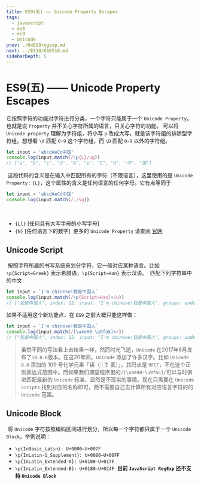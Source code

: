 ```yaml
---
title: ES9(五) —— Unicode Property Escapes
tags: 
  - javascript
  - es6
  - es9
  - Unicode
prev: ./04ES9regexp.md
next: ../ES10/01ES10.md
sidebarDepth: 5
---
```

# ES9(五) —— Unicode Property Escapes

它按照字符的功能对字符进行分类，一个字符只能属于一个 `Unicode Property`。也就是说 `Property` 并不关心字符所属的语言，只关心字符的功能。
​
可以将`Unicode property` 理解为字符组，将小写 `p` 改成大写，就是该字符组的排除型字符组。想想看 `\d` 匹配 `0-9` 这个字符组，而 `\D` 匹配 `0-9` 以外的字符组。
​
```js
let input = 'abcdAeCd中国'
console.log(input.match(/\p{L}/ug))
// ["a", "b", "c", "d", "A", "e", "C", "d", "中", "国"]
```
​
这段代码的含义是在输入中匹配所有的字符（不限语言），这里使用的是 `Unicode Property：{L}`，这个属性的含义是任何语言的任何字母。它有点等同于
​
```js
let input = 'abcdAeCd中国'
console.log(input.match(/./sg))
```
​
- `{Ll}` [任何具有大写字母的小写字母]
​
- `{N}` [任何语言下的数字]
​
更多的 `Unicode Property` 请查阅 [官网](https://www.regular-expressions.info/unicode.html)
​
## Unicode Script
​
按照字符所属的书写系统来划分字符，它一般对应某种语言。比如 `\p{Script=Greek}` 表示希腊语，`\p{Script=Han}` 表示汉语。
​
匹配下列字符串中的中文
```js
let input = `I'm chinese!我是中国人`
console.log(input.match(/\p{Script=Han}+/u))
// ["我是中国人", index: 12, input: "I'm chinese!我是中国人", groups: undefined]
```
如果不适用这个新功能点，在 `ES9` 之前大概只能这样做：
```js
let input = `I'm chinese!我是中国人`
console.log(input.match(/[\u4e00-\u9fa5]+/))
// ["我是中国人", index: 12, input: "I'm chinese!我是中国人", groups: undefined]
```
> 虽然不同的写法看上去结果一样，然而时光飞逝，`Unicode` 在2017年6月发布了`10.0.0`版本。在这20年间，`Unicode` 添加了许多汉字。比如 `Unicode 8.0` 添加的 109 号化学元素「鿏（⿰⻐麦）」，其码点是 `9FCF`，不在这个正则表达式范围中。而如果我们期望程序里的`/[\u4e00-\u9fa5]/`可以与时俱进匹配最新的 `Unicode` 标准，显然是不现实的事情。现在只需要在 `Unicode Scripts` 找到对应的名称即可，而不需要自己去计算所有对应语言字符的的 `Unicode` 范围。
​
## Unicode Block
​
将 `Unicode` 字符按照编码区间进行划分，所以每一个字符都只属于一个 `Unicode Block`，举例说明：
​
- `\p{InBasic_Latin}: U+0000–U+007F`
- `\p{InLatin-1_Supplement}: U+0080–U+00FF`
- `\p{InLatin_Extended-A}: U+0100–U+017F`
- `\p{InLatin_Extended-B}: U+0180–U+024F`
​
**目前 `JavaScript RegExp` 还不支持 `Unicode Block`**

<Vssue :options="{ locale: 'zh' }"/>